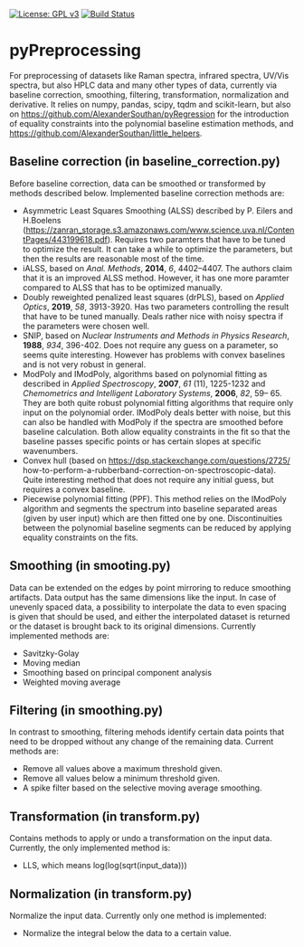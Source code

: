 [![License: GPL v3](https://img.shields.io/badge/License-GPLv3-blue.svg)](https://www.gnu.org/licenses/gpl-3.0)
[![Build Status](https://app.travis-ci.com/AlexanderSouthan/pyPreprocessing.svg?branch=master)](https://app.travis-ci.com/AlexanderSouthan/pyPreprocessing)

# pyPreprocessing
For preprocessing of datasets like Raman spectra, infrared spectra, UV/Vis
spectra, but also HPLC data and many other types of data, currently via
baseline correction, smoothing, filtering, transformation, normalization and
derivative. It relies on numpy, pandas, scipy, tqdm and scikit-learn, but also
on https://github.com/AlexanderSouthan/pyRegression for the introduction of
equality constraints into the polynomial baseline estimation methods, and
https://github.com/AlexanderSouthan/little_helpers.

## Baseline correction (in baseline_correction.py)
Before baseline correction, data can be smoothed or transformed by methods
described below. Implemented baseline correction methods are:
* Asymmetric Least Squares Smoothing (ALSS) described by P. Eilers and H.Boelens
(https://zanran_storage.s3.amazonaws.com/www.science.uva.nl/ContentPages/443199618.pdf).
Requires two paramters that have to be tuned to optimize the result. It can
take a while to optimize the parameters, but then the results are reasonable
most of the time. 
* iALSS, based on *Anal. Methods*, **2014**, *6*, 4402–4407. The authors claim
that it is an improved ALSS method. However, it has one more paramter compared
to ALSS that has to be optimized manually.
* Doubly reweighted penalized least squares (drPLS), based on *Applied Optics*,
**2019**, *58*, 3913-3920. Has two parameters controlling the result that have
to be tuned manually. Deals rather nice with noisy spectra if the parameters
were chosen well.
* SNIP, based on *Nuclear Instruments and Methods in Physics Research*,
**1988**, *934*, 396-402. Does not require any guess on a parameter, so seems
quite interesting. However has problems with convex baselines and is not very
robust in general.
* ModPoly and IModPoly, algorithms based on polynomial fitting as described in
*Applied Spectroscopy*, **2007**, *61* (11), 1225-1232 and
*Chemometrics and Intelligent Laboratory Systems*, **2006**, *82*, 59– 65. They
are both quite robust polynomial fitting algorithms that require only input on
the polynomial order. IModPoly deals better with noise, but this can also be
handled with ModPoly if the spectra are smoothed before baseline calculation.
Both allow equality constraints in the fit so that the baseline passes specific
points or has certain slopes at specific wavenumbers.
* Convex hull (based on https://dsp.stackexchange.com/questions/2725/
how-to-perform-a-rubberband-correction-on-spectroscopic-data). Quite
interesting method that does not require any initial guess, but requires a
convex baseline.
* Piecewise polynomial fitting (PPF). This method relies on the IModPoly
algorithm and segments the spectrum into baseline separated areas (given by
user input) which are then fitted one by one. Discontinuities between the
polynomial baseline segments can be reduced by applying equality constraints
on the fits.

## Smoothing (in smooting.py)
Data can be extended on the edges by point mirroring to reduce smoothing
artifacts. Data output has the same dimensions like the input. In case of
unevenly spaced data, a possibility to interpolate the data to even spacing
is given that should be used, and either the interpolated dataset is returned
or the dataset is brought back to its original dimensions. Currently
implemented methods are:
* Savitzky-Golay
* Moving median
* Smoothing based on principal component analysis
* Weighted moving average

## Filtering (in smoothing.py)
In contrast to smoothing, filtering mehods identify certain data points that
need to be dropped without any change of the remaining data. Current methods
are:
* Remove all values above a maximum threshold given.
* Remove all values below a minimum threshold given.
* A spike filter based on the selective moving average smoothing.

## Transformation (in transform.py)
Contains methods to apply or undo a transformation on the input data. 
Currently, the only implemented method is:
* LLS, which means log(log(sqrt(input_data)))

## Normalization (in transform.py)
Normalize the input data. Currently only one method is implemented:
* Normalize the integral below the data to a certain value.

